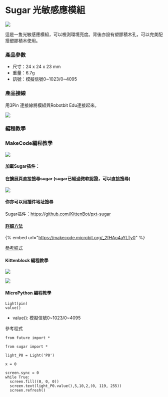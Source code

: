 # Sugar 光敏感應模組

![](https://kittenbothk.readthedocs.io/en/latest/\_images/light1.png)

這是一隻光敏感應模組，可以檢測環境亮度。背後亦設有塑膠積木孔，可以完美配搭塑膠積木使用。

### 產品參數

* 尺寸：24 x 24 x 23 mm
* 重量：6.7g
* 訊號：模擬信號0\~1023/0\~4095

### 產品接線

用3Pin 連接線將模組與Robotbit Edu連接起來。

![](https://kittenbothk.readthedocs.io/en/latest/\_images/light\_wire3.png)

### 編程教學

### MakeCode編程教學

![](https://kittenbothk.readthedocs.io/en/latest/\_images/mcbanner15.png)

#### 加載Sugar插件：

#### 在擴展頁直接搜尋sugar (sugar已經過微軟認證，可以直接搜尋)

![](https://kittenbothk.readthedocs.io/en/latest/\_images/sugar\_search.gif)

#### 你亦可以用插件地址搜尋

Sugar插件：https://github.com/KittenBot/pxt-sugar

#### [詳細方法](../../ge-bian-cheng-ping-tai-jie-shao/makecode/kittenbotandmakecode.md)

{% embed url="https://makecode.microbit.org/_2fHAo4aYLTy0" %}

[參考程式](https://makecode.microbit.org/\_2fHAo4aYLTy0)

#### Kittenblock 編程教學

![](https://kittenbothk.readthedocs.io/en/latest/\_images/kbbanner9.png)

![](https://kittenbothk.readthedocs.io/en/latest/\_images/light3.png)

#### MicroPython 編程教學

```
Light(pin)
value()
```

* value(): 模擬信號0\~1023/0\~4095

參考程式

```
from future import *

from sugar import *

light_P0 = Light('P0')

x = 0

screen.sync = 0
while True:
  screen.fill((0, 0, 0))
  screen.text(light_P0.value(),5,10,2,(0, 119, 255))
  screen.refresh()
```
